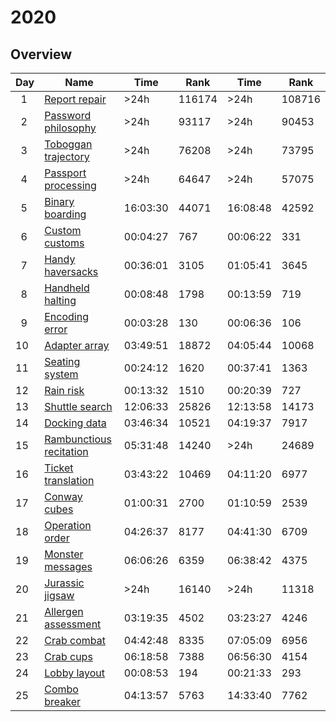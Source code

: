 # 2020

## Overview

|Day|Name|Time|Rank|Time|Rank|
|-|-|-|-|-|-|
|&nbsp;&nbsp;1|[Report repair](https://adventofcode.com/2020/day/1)|>24h|116174|>24h|108716|
|&nbsp;&nbsp;2|[Password philosophy](https://adventofcode.com/2020/day/2)|>24h|93117|>24h|90453|
|&nbsp;&nbsp;3|[Toboggan trajectory](https://adventofcode.com/2020/day/3)|>24h|76208|>24h|73795|
|&nbsp;&nbsp;4|[Passport processing](https://adventofcode.com/2020/day/4)|>24h|64647|>24h|57075|
|&nbsp;&nbsp;5|[Binary boarding](https://adventofcode.com/2020/day/5)|16:03:30|44071|16:08:48|42592|
|&nbsp;&nbsp;6|[Custom customs](https://adventofcode.com/2020/day/6)|00:04:27|767|00:06:22|331|
|&nbsp;&nbsp;7|[Handy haversacks](https://adventofcode.com/2020/day/7)|00:36:01|3105|01:05:41|3645|
|&nbsp;&nbsp;8|[Handheld halting](https://adventofcode.com/2020/day/8)|00:08:48|1798|00:13:59|719|
|&nbsp;&nbsp;9|[Encoding error](https://adventofcode.com/2020/day/9)|00:03:28|130|00:06:36|106|
|10|[Adapter array](https://adventofcode.com/2020/day/10)|03:49:51|18872|04:05:44|10068|
|11|[Seating system](https://adventofcode.com/2020/day/11)|00:24:12|1620|00:37:41|1363|
|12|[Rain risk](https://adventofcode.com/2020/day/12)|00:13:32|1510|00:20:39|727|
|13|[Shuttle search](https://adventofcode.com/2020/day/13)|12:06:33|25826|12:13:58|14173|
|14|[Docking data](https://adventofcode.com/2020/day/14)|03:46:34|10521|04:19:37|7917|
|15|[Rambunctious recitation](https://adventofcode.com/2020/day/15)|05:31:48|14240|>24h|24689|
|16|[Ticket translation](https://adventofcode.com/2020/day/16)|03:43:22|10469|04:11:20|6977|
|17|[Conway cubes](https://adventofcode.com/2020/day/17)|01:00:31|2700|01:10:59|2539|
|18|[Operation order](https://adventofcode.com/2020/day/18)|04:26:37|8177|04:41:30|6709|
|19|[Monster messages](https://adventofcode.com/2020/day/19)|06:06:26|6359|06:38:42|4375|
|20|[Jurassic jigsaw](https://adventofcode.com/2020/day/20)|>24h|16140|>24h|11318|
|21|[Allergen assessment](https://adventofcode.com/2020/day/21)|03:19:35|4502|03:23:27|4246|
|22|[Crab combat](https://adventofcode.com/2020/day/22)|04:42:48|8335|07:05:09|6956|
|23|[Crab cups](https://adventofcode.com/2020/day/23)|06:18:58|7388|06:56:30|4154|
|24|[Lobby layout](https://adventofcode.com/2020/day/24)|00:08:53|194|00:21:33|293|
|25|[Combo breaker](https://adventofcode.com/2020/day/25)|04:13:57|5763|14:33:40|7762|
